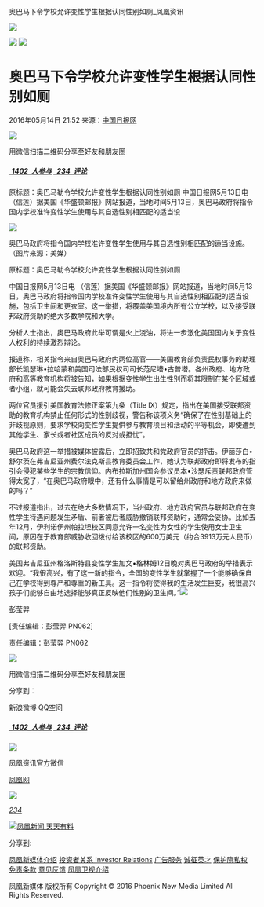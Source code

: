 奥巴马下令学校允许变性学生根据认同性别如厕\_凤凰资讯

![](https://dolphin.deliver.ifeng.com/c?z=ifeng&la=0&si=2&ci=23&cg=22&c=29&or=232&l=728&bg=728&b=726&u=https://y0.ifengimg.com/34c4a1d78882290c/2012/0528/1x1.gif)

![](http://p2.ifengimg.com/a/2016_20/047ff5dde8942d0_size44_w600_h431.jpg) ![](http://y3.ifengimg.com/a/2016/0414/ab605e5e0631dd6size71_w300_h300.jpg)

# 奥巴马下令学校允许变性学生根据认同性别如厕

2016年05月14日 21:52 来源：[中国日报网](http://world.chinadaily.com.cn/2016-05/13/content_25261258.htm)

![](http://h2.ifengimg.com/0f56ee67a4c375c2/2013/1106/indeccode.png)

用微信扫描二维码分享至好友和朋友圈

##### [_1402_人参与](http://gentie.ifeng.com/view.html?docUrl=http%3A%2F%2Fnews.ifeng.com%2Fa%2F20160514%2F48771431_0.shtml&docName=%E5%A5%A5%E5%B7%B4%E9%A9%AC%E4%B8%8B%E4%BB%A4%E5%AD%A6%E6%A0%A1%E5%85%81%E8%AE%B8%E5%8F%98%E6%80%A7%E5%AD%A6%E7%94%9F%E6%A0%B9%E6%8D%AE%E8%AE%A4%E5%90%8C%E6%80%A7%E5%88%AB%E5%A6%82%E5%8E%95&skey=6e8a54&pcUrl=http%3A%2F%2Fnews.ifeng.com%2Fa%2F20160514%2F48771431_0.shtml) [_234_评论](http://gentie.ifeng.com/view.html?docUrl=http%3A%2F%2Fnews.ifeng.com%2Fa%2F20160514%2F48771431_0.shtml&docName=%E5%A5%A5%E5%B7%B4%E9%A9%AC%E4%B8%8B%E4%BB%A4%E5%AD%A6%E6%A0%A1%E5%85%81%E8%AE%B8%E5%8F%98%E6%80%A7%E5%AD%A6%E7%94%9F%E6%A0%B9%E6%8D%AE%E8%AE%A4%E5%90%8C%E6%80%A7%E5%88%AB%E5%A6%82%E5%8E%95&skey=6e8a54&pcUrl=http%3A%2F%2Fnews.ifeng.com%2Fa%2F20160514%2F48771431_0.shtml)

原标题：奥巴马勒令学校允许变性学生根据认同性别如厕 中国日报网5月13日电 （信莲）据美国《华盛顿邮报》网站报道，当地时间5月13日，奥巴马政府将指令国内学校准许变性学生使用与其自选性别相匹配的适当设

![](http://p2.ifengimg.com/a/2016_20/047ff5dde8942d0_size44_w600_h431.jpg)

奥巴马政府将指令国内学校准许变性学生使用与其自选性别相匹配的适当设施。（图片来源：美媒）

原标题：奥巴马勒令学校允许变性学生根据认同性别如厕

中国日报网5月13日电 （信莲）据美国《华盛顿邮报》网站报道，当地时间5月13日，奥巴马政府将指令国内学校准许变性学生使用与其自选性别相匹配的适当设施，包括卫生间和更衣室。这一举措，将覆盖美国境内所有公立学校，以及接受联邦政府资助的绝大多数学院和大学。

分析人士指出，奥巴马政府此举可谓是火上浇油，将进一步激化美国国内关于变性人权利的持续激烈辩论。

报道称，相关指令来自奥巴马政府内两位高官——美国教育部负责民权事务的助理部长凯瑟琳•拉哈蒙和美国司法部民权司司长范尼塔•古普塔。各州政府、地方政府和高等教育机构将被告知，如果根据变性学生出生性别而将其限制在某个区域或者小组，就可能会失去联邦政府教育援助。

两位官员援引美国教育法修正案第九条（Title IX）规定，指出在美国接受联邦资助的教育机构禁止任何形式的性别歧视，警告称该项义务“确保了在性别基础上的非歧视原则，要求学校向变性学生提供参与教育项目和活动的平等机会，即使遭到其他学生、家长或者社区成员的反对或担忧”。

奥巴马政府这一举措被媒体披露后，立即招致共和党政府官员的抨击。伊丽莎白•舒尔茨在弗吉尼亚州费尔法克斯县教育委员会工作，她认为联邦政府即将发布的指引会侵犯某些学生的宗教信仰。内布拉斯加州国会参议员本•沙瑟斥责联邦政府管得太宽了，“在奥巴马政府眼中，还有什么事情是可以留给州政府和地方政府来做的吗？”

不过报道指出，过去在绝大多数情况下，当州政府、地方政府官员与联邦政府在变性学生待遇问题发生矛盾、前者被后者威胁撤销联邦资助时，通常会妥协。比如去年12月，伊利诺伊州帕拉坦校区同意允许一名变性为女性的学生使用女士卫生间，原因在于教育部威胁收回拨付给该校区的600万美元（约合3913万元人民币）的联邦资助。

美国弗吉尼亚州格洛斯特县变性学生加文•格林姆12日晚对奥巴马政府的举措表示欢迎。“我很高兴，有了这一新的指令，全国的变性学生就掌握了一个能够确保自己在学校得到尊严和尊重的新工具。这一指令将使得我的生活发生巨变，我很高兴孩子们能够自由地选择能够真正反映他们性别的卫生间。”[![](http://y2.ifengimg.com/a/2015/0708/icon_logo.gif)](http://www.ifeng.com/)

彭莹羿

\[责任编辑：彭莹羿 PN062\]

责任编辑：彭莹羿 PN062

![](http://h2.ifengimg.com/0f56ee67a4c375c2/2013/1106/indeccode.png)

用微信扫描二维码分享至好友和朋友圈

分享到：

新浪微博 QQ空间

##### [_1402_人参与](http://gentie.ifeng.com/view.html?docUrl=http%3A%2F%2Fnews.ifeng.com%2Fa%2F20160514%2F48771431_0.shtml&docName=%E5%A5%A5%E5%B7%B4%E9%A9%AC%E4%B8%8B%E4%BB%A4%E5%AD%A6%E6%A0%A1%E5%85%81%E8%AE%B8%E5%8F%98%E6%80%A7%E5%AD%A6%E7%94%9F%E6%A0%B9%E6%8D%AE%E8%AE%A4%E5%90%8C%E6%80%A7%E5%88%AB%E5%A6%82%E5%8E%95&skey=6e8a54&pcUrl=http%3A%2F%2Fnews.ifeng.com%2Fa%2F20160514%2F48771431_0.shtml) [_234_评论](http://gentie.ifeng.com/view.html?docUrl=http%3A%2F%2Fnews.ifeng.com%2Fa%2F20160514%2F48771431_0.shtml&docName=%E5%A5%A5%E5%B7%B4%E9%A9%AC%E4%B8%8B%E4%BB%A4%E5%AD%A6%E6%A0%A1%E5%85%81%E8%AE%B8%E5%8F%98%E6%80%A7%E5%AD%A6%E7%94%9F%E6%A0%B9%E6%8D%AE%E8%AE%A4%E5%90%8C%E6%80%A7%E5%88%AB%E5%A6%82%E5%8E%95&skey=6e8a54&pcUrl=http%3A%2F%2Fnews.ifeng.com%2Fa%2F20160514%2F48771431_0.shtml)

![](http://d.ifengimg.com/w80_h80_nocache/y0.ifengimg.com/e01ed39fc2da5d4a/2013/1107/00092ec33d1b6502592a18584daddf3e.jpg)

凤凰资讯官方微信

[凤凰网](http://weibo.com/phoenixnewmedia "凤凰网")

![](http://y2.ifengimg.com/ifengimcp/pic/20150902/3677f2773fd79f12b079_size1_w35_h15.png)

[_234_](javascript:void\(0\);)

[![凤凰新闻 天天有料](//y3.ifengimg.com/a/2015/0130/b3e486531275e3b.JPG)](http://api.3g.ifeng.com/ifengtg?adid=11345)

分享到:

[凤凰新媒体介绍](http://www.ifeng.com/corp/about/intro/) [投资者关系 Investor Relations](http://ir.ifeng.com/) [广告服务](http://biz.ifeng.com/) [诚征英才](http://career.ifeng.com/) [保护隐私权](http://www.ifeng.com/corp/privacy/) [免责条款](http://www.ifeng.com/corp/exemption/) [意见反馈](http://www.ifeng.com/corp/feedback/) [凤凰卫视介绍](http://phtv.ifeng.com/intro/)

凤凰新媒体 版权所有 Copyright © 2016 Phoenix New Media Limited All Rights Reserved.